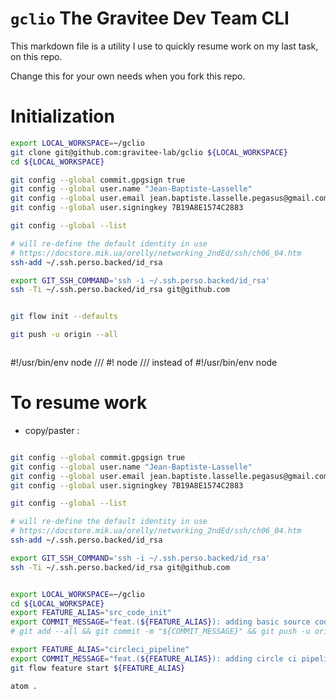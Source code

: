 # `gclio` The Gravitee Dev Team CLI

This markdown file is a utility I use to quickly resume work on my last task, on this repo.

Change this for your own needs when you fork this repo.

# Initialization

```bash
export LOCAL_WORKSPACE=~/gclio
git clone git@github.com:gravitee-lab/gclio ${LOCAL_WORKSPACE}
cd ${LOCAL_WORKSPACE}

git config --global commit.gpgsign true
git config --global user.name "Jean-Baptiste-Lasselle"
git config --global user.email jean.baptiste.lasselle.pegasus@gmail.com
git config --global user.signingkey 7B19A8E1574C2883

git config --global --list

# will re-define the default identity in use
# https://docstore.mik.ua/orelly/networking_2ndEd/ssh/ch06_04.htm
ssh-add ~/.ssh.perso.backed/id_rsa

export GIT_SSH_COMMAND='ssh -i ~/.ssh.perso.backed/id_rsa'
ssh -Ti ~/.ssh.perso.backed/id_rsa git@github.com


git flow init --defaults

git push -u origin --all



```

#!/usr/bin/env node
/// #! node
/// instead of #!/usr/bin/env node

# To resume work

* copy/paster :

```bash

git config --global commit.gpgsign true
git config --global user.name "Jean-Baptiste-Lasselle"
git config --global user.email jean.baptiste.lasselle.pegasus@gmail.com
git config --global user.signingkey 7B19A8E1574C2883

git config --global --list

# will re-define the default identity in use
# https://docstore.mik.ua/orelly/networking_2ndEd/ssh/ch06_04.htm
ssh-add ~/.ssh.perso.backed/id_rsa

export GIT_SSH_COMMAND='ssh -i ~/.ssh.perso.backed/id_rsa'
ssh -Ti ~/.ssh.perso.backed/id_rsa git@github.com


export LOCAL_WORKSPACE=~/gclio
cd ${LOCAL_WORKSPACE}
export FEATURE_ALIAS="src_code_init"
export COMMIT_MESSAGE="feat.(${FEATURE_ALIAS}): adding basic source code structure for a typescript CLI #1"
# git add --all && git commit -m "${COMMIT_MESSAGE}" && git push -u origin HEAD

export FEATURE_ALIAS="circleci_pipeline"
export COMMIT_MESSAGE="feat.(${FEATURE_ALIAS}): adding circle ci pipeline with npm publish #2"
git flow feature start ${FEATURE_ALIAS}

atom .

```
